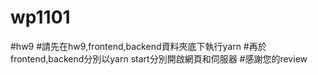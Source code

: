 # wp1101
#hw9
#請先在hw9,frontend,backend資料夾底下執行yarn
#再於frontend,backend分別以yarn start分別開啟網頁和伺服器
#感謝您的review
